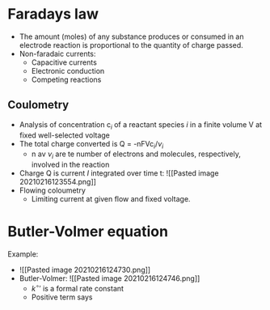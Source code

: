 # Faradays law
- The amount (moles) of any substance produces or consumed in an electrode reaction is proportional to the quantity of charge passed.
- Non-faradaic currents:
	- Capacitive currents
	- Electronic conduction
	- Competing reactions

## Coulometry
- Analysis of concentration c$_i$ of a reactant species $i$ in a finite volume V at fixed well-selected voltage
- The total charge converted is Q = -nFVc$_i$/$\nu_i$
	- n av $\nu_i$ are te number of electrons and molecules, respectively, involved in the reaction
- Charge Q is current $I$ integrated over time t: ![[Pasted image 20210216123554.png]]
- Flowing coloumetry
	- Limiting current at given flow and fixed voltage.

# Butler-Volmer equation
Example:
- ![[Pasted image 20210216124730.png]]
- Butler-Volmer: ![[Pasted image 20210216124746.png]]
	- $k^\circ'$ is a formal rate constant
	- Positive term says 